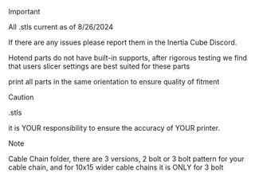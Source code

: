 > [!IMPORTANT]
> All .stls current as of 8/26/2024
>
> If there are any issues please report them in the Inertia Cube Discord.
>
> Hotend parts do not have built-in supports, after rigorous testing we find that users slicer settings are best suited for these parts
>
> print all parts in the same orientation to ensure quality of fitment

> [!CAUTION]
> .stls
>  
>  it is YOUR responsibility to ensure the accuracy of YOUR printer.


>[!NOTE]
> Cable Chain folder, there are 3 versions, 2 bolt or 3 bolt pattern for your cable chain, and for 10x15 wider cable chains it is ONLY for 3 bolt
